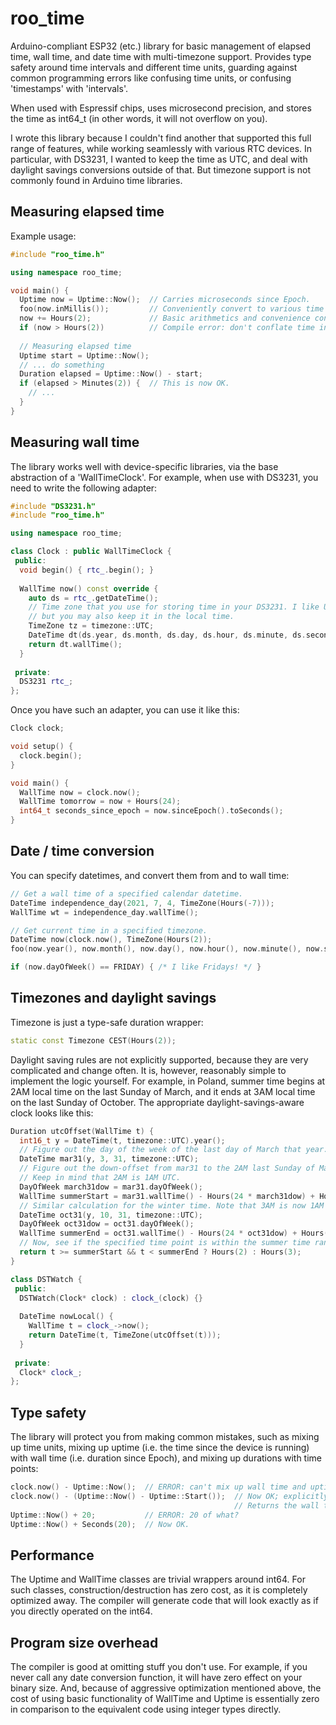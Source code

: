 # roo_time
Arduino-compliant ESP32 (etc.) library for basic management of elapsed time, wall time, and date time with multi-timezone support.
Provides type safety around time intervals and different time units, guarding against common programming errors like confusing time
units, or confusing 'timestamps' with 'intervals'.

When used with Espressif chips, uses microsecond precision, and stores the time as int64_t
(in other words, it will not overflow on you).

I wrote this library because I couldn't find another that supported this full range of features, while working seamlessly with
various RTC devices. In particular, with DS3231, I wanted to keep the time as UTC, and deal with daylight savings conversions
outside of that. But timezone support is not commonly found in Arduino time libraries.

## Measuring elapsed time

Example usage:

```cpp
#include "roo_time.h"

using namespace roo_time;

void main() {
  Uptime now = Uptime::Now();  // Carries microseconds since Epoch.
  foo(now.inMillis());         // Conveniently convert to various time units, as needed.
  now += Hours(2);             // Basic arithmetics and convenience construction.
  if (now > Hours(2))          // Compile error: don't conflate time instant with duration.
  
  // Measuring elapsed time
  Uptime start = Uptime::Now();
  // ... do something
  Duration elapsed = Uptime::Now() - start;
  if (elapsed > Minutes(2)) {  // This is now OK.
    // ...
  }
}
```

## Measuring wall time

The library works well with device-specific libraries, via the base abstraction of a 'WallTimeClock'. For example, when use with DS3231, you need to write the following adapter:

```cpp
#include "DS3231.h"
#include "roo_time.h"

using namespace roo_time;

class Clock : public WallTimeClock {
 public:
  void begin() { rtc_.begin(); }
  
  WallTime now() const override {
    auto ds = rtc_.getDateTime();
    // Time zone that you use for storing time in your DS3231. I like UTC,
    // but you may also keep it in the local time.
    TimeZone tz = timezone::UTC;
    DateTime dt(ds.year, ds.month, ds.day, ds.hour, ds.minute, ds.second, 0, tz);
    return dt.wallTime();
  }
  
 private:
  DS3231 rtc_;
};

```

Once you have such an adapter, you can use it like this:

```cpp
Clock clock;

void setup() {
  clock.begin();
}

void main() {
  WallTime now = clock.now();
  WallTime tomorrow = now + Hours(24);
  int64_t seconds_since_epoch = now.sinceEpoch().toSeconds();
}
```

## Date / time conversion

You can specify datetimes, and convert them from and to wall time:

```cpp
// Get a wall time of a specified calendar datetime.
DateTime independence_day(2021, 7, 4, TimeZone(Hours(-7)));
WallTime wt = independence_day.wallTime();

// Get current time in a specified timezone.
DateTime now(clock.now(), TimeZone(Hours(2));
foo(now.year(), now.month(), now.day(), now.hour(), now.minute(), now.second());

if (now.dayOfWeek() == FRIDAY) { /* I like Fridays! */ }

```

## Timezones and daylight savings

Timezone is just a type-safe duration wrapper:

```cpp
static const Timezone CEST(Hours(2)); 
```

Daylight saving rules are not explicitly supported, because they are very complicated and change
often. It is, however, reasonably simple to implement the logic yourself. For example, in Poland,
summer time begins at 2AM local time on the last Sunday of March, and it ends at 3AM local time
on the last Sunday of October. The appropriate daylight-savings-aware clock looks like this:

```cpp
Duration utcOffset(WallTime t) {
  int16_t y = DateTime(t, timezone::UTC).year();
  // Figure out the day of the week of the last day of March that year.
  DateTime mar31(y, 3, 31, timezone::UTC);
  // Figure out the down-offset from mar31 to the 2AM last Sunday of March.
  // Keep in mind that 2AM is 1AM UTC.
  DayOfWeek march31dow = mar31.dayOfWeek();
  WallTime summerStart = mar31.wallTime() - Hours(24 * march31dow) + Hours(1);
  // Similar calculation for the winter time. Note that 3AM is now 1AM UTC.
  DateTime oct31(y, 10, 31, timezone::UTC);
  DayOfWeek oct31dow = oct31.dayOfWeek();
  WallTime summerEnd = oct31.wallTime() - Hours(24 * oct31dow) + Hours(1);
  // Now, see if the specified time point is within the summer time range.
  return t >= summerStart && t < summerEnd ? Hours(2) : Hours(3);
}

class DSTWatch {
 public:
  DSTWatch(Clock* clock) : clock_(clock) {}
 
  DateTime nowLocal() {
    WallTime t = clock_->now();
    return DateTime(t, TimeZone(utcOffset(t)));
  }
  
 private:
  Clock* clock_;
};
```

## Type safety

The library will protect you from making common mistakes, such as mixing up time units,
mixing up uptime (i.e. the time since the device is running) with wall time (i.e. duration
since Epoch), and mixing up durations with time points:

```cpp
clock.now() - Uptime::Now();  // ERROR: can't mix up wall time and uptime.
clock.now() - (Uptime::Now() - Uptime::Start());  // Now OK; explicitly converted to a duration.
                                                  // Returns the wall time of last restart.
Uptime::Now() + 20;           // ERROR: 20 of what?
Uptime::Now() + Seconds(20);  // Now OK.
```

## Performance

The Uptime and WallTime classes are trivial wrappers around int64.
For such classes, construction/destruction has zero cost, as it is completely
optimized away. The compiler will generate code that will look exactly as if
you directly operated on the int64.

## Program size overhead

The compiler is good at omitting stuff you don't use. For example, if you never call any
date conversion function, it will have zero effect on your binary size. And, because
of aggressive optimization mentioned above, the cost of using basic functionality
of WallTime and Uptime is essentially zero in comparison to the equivalent code using
integer types directly.
